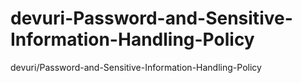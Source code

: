 # devuri-Password-and-Sensitive-Information-Handling-Policy
devuri/Password-and-Sensitive-Information-Handling-Policy
